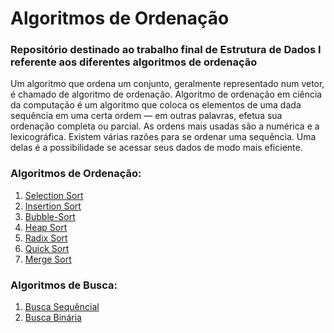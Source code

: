 # Algoritmos de Ordenação
### Repositório destinado ao trabalho final de Estrutura de Dados I referente aos diferentes algoritmos de ordenação

Um algoritmo que ordena um conjunto, geralmente representado num vetor, é chamado de algoritmo de ordenação. Algoritmo de ordenação em ciência da computação é um algoritmo que
coloca os elementos de uma dada sequência em uma certa ordem — em outras palavras, efetua sua ordenação completa ou parcial. As ordens mais usadas são a numérica e a
lexicográfica. Existem várias razões para se ordenar uma sequência. Uma delas é a possibilidade se acessar seus dados de modo mais eficiente.

### Algoritmos de Ordenação: 
1. [Selection Sort](https://github.com/AlefeAlvesC/Algoritmos_de_Ordenacao/tree/main/Selection-Sort)
2. [Insertion Sort](https://github.com/AlefeAlvesC/Algoritmos_de_Ordenacao/tree/main/Insertion-Sort)
3. [Bubble-Sort](https://github.com/AlefeAlvesC/Algoritmos_de_Ordenacao/tree/main/Bubble-Sort)
4. [Heap Sort](https://github.com/AlefeAlvesC/Algoritmos_de_Ordenacao/tree/main/Heap-Sort)
5. [Radix Sort](https://github.com/AlefeAlvesC/Algoritmos_de_Ordenacao/tree/main/Radix-Sort)
6. [Quick Sort](https://github.com/AlefeAlvesC/Algoritmos_de_Ordenacao/tree/main/Quick-Sort)
7. [Merge Sort](https://github.com/AlefeAlvesC/Algoritmos_de_Ordenacao/tree/main/Merge-Sort)
### Algoritmos de Busca:
1. [Busca Sequêncial](https://github.com/AlefeAlvesC/Algoritmos_de_Ordenacao/tree/main/Busca-Sequencial)
2. [Busca Binária](#Busca-Binaria)
